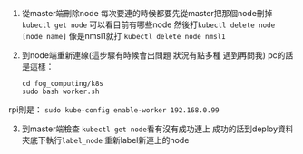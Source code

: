 1. 從master端刪除node
每次要連的時候都要先從master把那個node刪掉
```kubectl get node``` 可以看目前有哪些node
然後打```kubectl delete node [node name]```
像是nmsl1就打 ```kubectl delete node nmsl1```

2. 到node端重新連線(這步驟有時候會出問題 狀況有點多種 遇到再問我)
pc的話是這樣：
	```
	cd fog_computing/k8s
	sudo bash worker.sh
	```
rpi則是：
	```
	sudo kube-config enable-worker 192.168.0.99
	```

3. 到master端檢查
```kubectl get node```看有沒有成功連上
成功的話到deploy資料夾底下執行```label_node```
重新label新連上的node